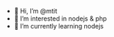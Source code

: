 - 👋 Hi, I’m @mtit
- 👀 I’m interested in nodejs & php
- 🌱 I’m currently learning nodejs 

<!---
mtit/mtit is a ✨ special ✨ repository because its `README.md` (this file) appears on your GitHub profile.
You can click the Preview link to take a look at your changes.
--->

